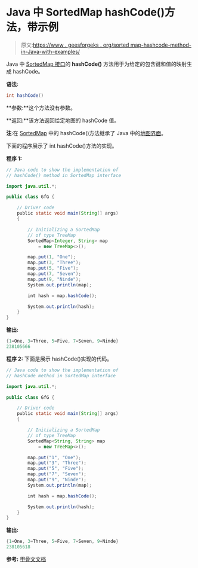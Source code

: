 # Java 中 SortedMap hashCode()方法，带示例

> 原文:[https://www . geesforgeks . org/sorted map-hashcode-method-in-Java-with-examples/](https://www.geeksforgeeks.org/sortedmap-hashcode-method-in-java-with-examples/)

Java 中 [SortedMap 接口](https://www.geeksforgeeks.org/sortedmap-java-examples/)的 **hashCode()** 方法用于为给定的包含键和值的映射生成 hashCode。

**语法:**

```java
int hashCode()
```

**参数:**这个方法没有参数。

**返回:**该方法返回给定地图的 hashCode 值。

**注**:在 [SortedMap](https://www.geeksforgeeks.org/sortedmap-java-examples/) 中的 hashCode()方法继承了 Java 中的[地图界面](https://www.geeksforgeeks.org/map-interface-java-examples/)。

下面的程序展示了 int hashCode()方法的实现。

**程序 1:**

```java
// Java code to show the implementation of
// hashCode() method in SortedMap interface

import java.util.*;

public class GfG {

    // Driver code
    public static void main(String[] args)
    {

        // Initializing a SortedMap
        // of type TreeMap
        SortedMap<Integer, String> map
            = new TreeMap<>();

        map.put(1, "One");
        map.put(3, "Three");
        map.put(5, "Five");
        map.put(7, "Seven");
        map.put(9, "Ninde");
        System.out.println(map);

        int hash = map.hashCode();

        System.out.println(hash);
    }
}
```

**输出:**

```java
{1=One, 3=Three, 5=Five, 7=Seven, 9=Ninde}
238105666

```

**程序 2:** 下面是展示 hashCode()实现的代码。

```java
// Java code to show the implementation of
// hashCode method in SortedMap interface

import java.util.*;

public class GfG {

    // Driver code
    public static void main(String[] args)
    {

        // Initializing a SortedMap
        // of type TreeMap
        SortedMap<String, String> map
            = new TreeMap<>();

        map.put("1", "One");
        map.put("3", "Three");
        map.put("5", "Five");
        map.put("7", "Seven");
        map.put("9", "Ninde");
        System.out.println(map);

        int hash = map.hashCode();

        System.out.println(hash);
    }
}
```

**输出:**

```java
{1=One, 3=Three, 5=Five, 7=Seven, 9=Ninde}
238105618

```

**参考:** [甲骨文文档](https://docs.oracle.com/javase/6/docs/api/java/util/ArrayList.html#contains(java.lang.Object))
